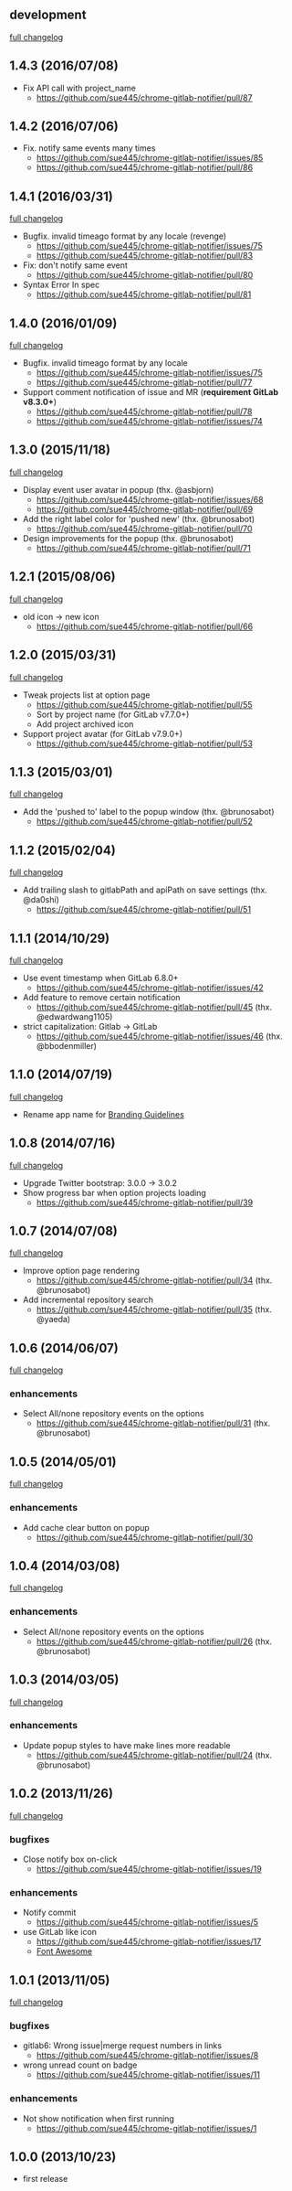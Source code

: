 ## development
[full changelog](https://github.com/sue445/chrome-gitlab-notifier/compare/1.4.3...master)

## 1.4.3 (2016/07/08)
* Fix API call with project_name
  * https://github.com/sue445/chrome-gitlab-notifier/pull/87

## 1.4.2 (2016/07/06)
* Fix. notify same events many times
  * https://github.com/sue445/chrome-gitlab-notifier/issues/85
  * https://github.com/sue445/chrome-gitlab-notifier/pull/86

## 1.4.1 (2016/03/31)
[full changelog](https://github.com/sue445/chrome-gitlab-notifier/compare/1.4.0...1.4.1)

* Bugfix. invalid timeago format by any locale (revenge)
  * https://github.com/sue445/chrome-gitlab-notifier/issues/75
  * https://github.com/sue445/chrome-gitlab-notifier/pull/83
* Fix: don't notify same event 
  * https://github.com/sue445/chrome-gitlab-notifier/pull/80
* Syntax Error In spec 
  * https://github.com/sue445/chrome-gitlab-notifier/pull/81

## 1.4.0 (2016/01/09)
[full changelog](https://github.com/sue445/chrome-gitlab-notifier/compare/1.3.0...1.4.0)

* Bugfix. invalid timeago format by any locale
  * https://github.com/sue445/chrome-gitlab-notifier/issues/75
  * https://github.com/sue445/chrome-gitlab-notifier/pull/77
* Support comment notification of issue and MR (**requirement GitLab v8.3.0+**)
  * https://github.com/sue445/chrome-gitlab-notifier/pull/78
  * https://github.com/sue445/chrome-gitlab-notifier/issues/74

## 1.3.0 (2015/11/18)
[full changelog](https://github.com/sue445/chrome-gitlab-notifier/compare/1.2.1...1.3.0)

* Display event user avatar in popup (thx. @asbjorn)
  * https://github.com/sue445/chrome-gitlab-notifier/issues/68
  * https://github.com/sue445/chrome-gitlab-notifier/pull/69
* Add the right label color for 'pushed new' (thx. @brunosabot)
  * https://github.com/sue445/chrome-gitlab-notifier/pull/70
* Design improvements for the popup (thx. @brunosabot)
  * https://github.com/sue445/chrome-gitlab-notifier/pull/71

## 1.2.1 (2015/08/06)
[full changelog](https://github.com/sue445/chrome-gitlab-notifier/compare/1.2.0...1.2.1)

* old icon -> new icon
  * https://github.com/sue445/chrome-gitlab-notifier/pull/66

## 1.2.0 (2015/03/31)
[full changelog](https://github.com/sue445/chrome-gitlab-notifier/compare/1.1.3...1.2.0)

* Tweak projects list at option page
  * https://github.com/sue445/chrome-gitlab-notifier/pull/55
  * Sort by project name (for GitLab v7.7.0+)
  * Add project archived icon
* Support project avatar (for GitLab v7.9.0+)
  * https://github.com/sue445/chrome-gitlab-notifier/pull/53

## 1.1.3 (2015/03/01)
[full changelog](https://github.com/sue445/chrome-gitlab-notifier/compare/1.1.2...1.1.3)

* Add the 'pushed to' label to the popup window (thx. @brunosabot)
  * https://github.com/sue445/chrome-gitlab-notifier/pull/52

## 1.1.2 (2015/02/04)
[full changelog](https://github.com/sue445/chrome-gitlab-notifier/compare/1.1.1...1.1.2)

* Add trailing slash to gitlabPath and apiPath on save settings (thx. @da0shi)
  * https://github.com/sue445/chrome-gitlab-notifier/pull/51

## 1.1.1 (2014/10/29)
[full changelog](https://github.com/sue445/chrome-gitlab-notifier/compare/1.1.0...1.1.1)

* Use event timestamp when GitLab 6.8.0+
  * https://github.com/sue445/chrome-gitlab-notifier/issues/42
* Add feature to remove certain notification 
  * https://github.com/sue445/chrome-gitlab-notifier/pull/45 (thx. @edwardwang1105)
* strict capitalization: Gitlab -> GitLab
  * https://github.com/sue445/chrome-gitlab-notifier/issues/46 (thx. @bbodenmiller)

## 1.1.0 (2014/07/19)
[full changelog](https://github.com/sue445/chrome-gitlab-notifier/compare/1.0.8...1.1.0)

* Rename app name for [Branding Guidelines](https://developer.chrome.com/webstore/branding)

## 1.0.8 (2014/07/16)
[full changelog](https://github.com/sue445/chrome-gitlab-notifier/compare/1.0.7...1.0.8)

* Upgrade Twitter bootstrap: 3.0.0 -> 3.0.2
* Show progress bar when option projects loading
  * https://github.com/sue445/chrome-gitlab-notifier/pull/39

## 1.0.7 (2014/07/08)
[full changelog](https://github.com/sue445/chrome-gitlab-notifier/compare/1.0.6...1.0.7)

* Improve option page rendering
  * https://github.com/sue445/chrome-gitlab-notifier/pull/34 (thx. @brunosabot)
* Add incremental repository search
  * https://github.com/sue445/chrome-gitlab-notifier/pull/35 (thx. @yaeda)

## 1.0.6 (2014/06/07)
[full changelog](https://github.com/sue445/chrome-gitlab-notifier/compare/1.0.5...1.0.6)

### enhancements
* Select All/none repository events on the options
  * https://github.com/sue445/chrome-gitlab-notifier/pull/31 (thx. @brunosabot)

## 1.0.5 (2014/05/01)
[full changelog](https://github.com/sue445/chrome-gitlab-notifier/compare/1.0.4...1.0.5)

### enhancements
* Add cache clear button on popup
  * https://github.com/sue445/chrome-gitlab-notifier/pull/30

## 1.0.4 (2014/03/08)
[full changelog](https://github.com/sue445/chrome-gitlab-notifier/compare/1.0.3...1.0.4)

### enhancements
* Select All/none repository events on the options
  * https://github.com/sue445/chrome-gitlab-notifier/pull/26 (thx. @brunosabot)

## 1.0.3 (2014/03/05)
[full changelog](https://github.com/sue445/chrome-gitlab-notifier/compare/1.0.2...1.0.3)

### enhancements
* Update popup styles to have make lines more readable
  * https://github.com/sue445/chrome-gitlab-notifier/pull/24 (thx. @brunosabot)

## 1.0.2 (2013/11/26)
[full changelog](https://github.com/sue445/chrome-gitlab-notifier/compare/1.0.1...1.0.2)

### bugfixes
* Close notify box on-click
  * https://github.com/sue445/chrome-gitlab-notifier/issues/19

### enhancements
* Notify commit
  * https://github.com/sue445/chrome-gitlab-notifier/issues/5
* use GitLab like icon
  * https://github.com/sue445/chrome-gitlab-notifier/issues/17
  * [Font Awesome](http://gregoryloucas.github.io/Fontstrap/)

## 1.0.1 (2013/11/05)
[full changelog](https://github.com/sue445/chrome-gitlab-notifier/compare/1.0.0...1.0.1)

### bugfixes
* gitlab6: Wrong issue|merge request numbers in links
  * https://github.com/sue445/chrome-gitlab-notifier/issues/8
* wrong unread count on badge
  * https://github.com/sue445/chrome-gitlab-notifier/issues/11

### enhancements
* Not show notification when first running
  * https://github.com/sue445/chrome-gitlab-notifier/issues/1

## 1.0.0 (2013/10/23)
* first release
